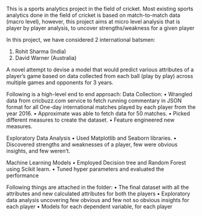 This is a sports analytics project in the field of cricket. Most existing sports analytics done in the field of cricket is based on match-to-match data (macro level), however, this project aims at micro level analysis that is player by player analysis, to uncover strengths/weakness for a given player

In this project, we have considered 2 international batsmen:
1.	Rohit Sharma (India)
2.	David Warner (Australia)

A novel attempt to devise a model that would predict various attributes of a player’s game based on data collected from each ball (play by play) across multiple games and opponents for 3 years.

Following is a high-level end to end approach:
Data Collection:
	•	Wrangled data from cricbuzz.com service to fetch running commentary in JSON format for all One-day international matches played by each 		player from the year 2016.
	•	Approximate was able to fetch data for 50 matches.
	•	Picked different measures to create the dataset.
	•	Feature engineered new measures.

Exploratory Data Analysis
	•	Used Matplotlib and Seaborn libraries.
	•	Discovered strengths and weaknesses of a player, few were obvious insights, and few weren’t.

Machine Learning Models
	•	Employed Decision tree and Random Forest using Scikit learn.
	•	Tuned hyper parameters and evaluated the performance

Following things are attached in the folder:
	•	The final dataset with all the attributes and new calculated attributes for both the players
	•	Exploratory data analysis uncovering few obvious and few not so obvious insights for each player
	•	Models for each dependent variable, for each player
